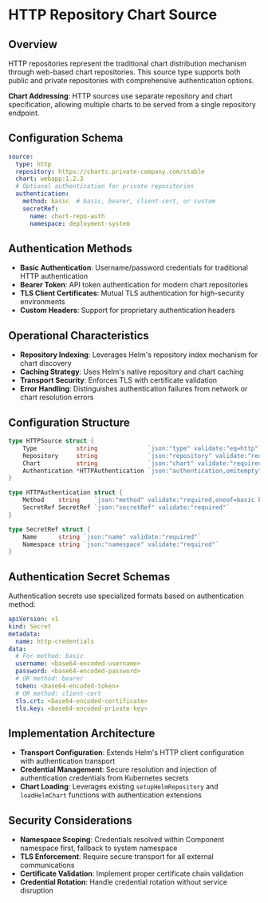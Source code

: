 # HTTP Repository Chart Source

## Overview

HTTP repositories represent the traditional chart distribution mechanism through web-based chart repositories. This source type supports both public and private repositories with comprehensive authentication options.

**Chart Addressing**: HTTP sources use separate repository and chart specification, allowing multiple charts to be served from a single repository endpoint.

## Configuration Schema

```yaml
source:
  type: http
  repository: https://charts.private-company.com/stable
  chart: webapp:1.2.3
  # Optional authentication for private repositories
  authentication:
    method: basic  # basic, bearer, client-cert, or custom
    secretRef:
      name: chart-repo-auth
      namespace: deployment-system
```

## Authentication Methods

- **Basic Authentication**: Username/password credentials for traditional HTTP authentication
- **Bearer Token**: API token authentication for modern chart repositories
- **TLS Client Certificates**: Mutual TLS authentication for high-security environments  
- **Custom Headers**: Support for proprietary authentication headers

## Operational Characteristics

- **Repository Indexing**: Leverages Helm's repository index mechanism for chart discovery
- **Caching Strategy**: Uses Helm's native repository and chart caching
- **Transport Security**: Enforces TLS with certificate validation
- **Error Handling**: Distinguishes authentication failures from network or chart resolution errors

## Configuration Structure

```go
type HTTPSource struct {
    Type           string              `json:"type" validate:"eq=http"`
    Repository     string              `json:"repository" validate:"required,url"`
    Chart          string              `json:"chart" validate:"required"`
    Authentication *HTTPAuthentication `json:"authentication,omitempty"`
}

type HTTPAuthentication struct {
    Method    string    `json:"method" validate:"required,oneof=basic bearer client-cert custom"`
    SecretRef SecretRef `json:"secretRef" validate:"required"`
}

type SecretRef struct {
    Name      string `json:"name" validate:"required"`
    Namespace string `json:"namespace" validate:"required"`
}
```

## Authentication Secret Schemas

Authentication secrets use specialized formats based on authentication method:

```yaml
apiVersion: v1
kind: Secret
metadata:
  name: http-credentials
data:
  # For method: basic
  username: <base64-encoded-username>
  password: <base64-encoded-password>
  # OR method: bearer
  token: <base64-encoded-token>
  # OR method: client-cert
  tls.crt: <base64-encoded-certificate>
  tls.key: <base64-encoded-private-key>
```

## Implementation Architecture

- **Transport Configuration**: Extends Helm's HTTP client configuration with authentication transport
- **Credential Management**: Secure resolution and injection of authentication credentials from Kubernetes secrets
- **Chart Loading**: Leverages existing `setupHelmRepository` and `loadHelmChart` functions with authentication extensions

## Security Considerations

- **Namespace Scoping**: Credentials resolved within Component namespace first, fallback to system namespace
- **TLS Enforcement**: Require secure transport for all external communications
- **Certificate Validation**: Implement proper certificate chain validation
- **Credential Rotation**: Handle credential rotation without service disruption
